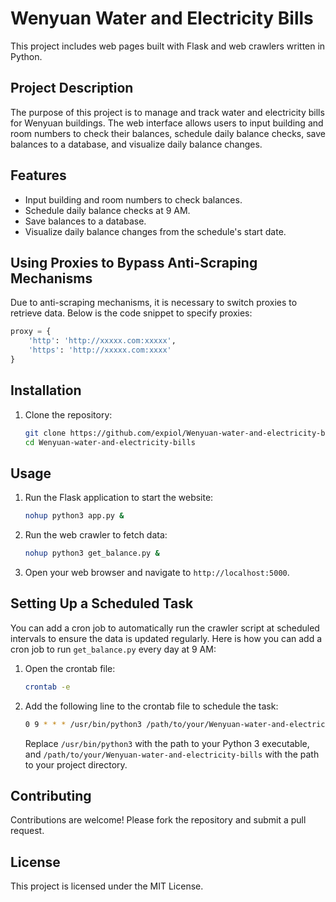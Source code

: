 # Wenyuan Water and Electricity Bills

This project includes web pages built with Flask and web crawlers written in Python.

## Project Description

The purpose of this project is to manage and track water and electricity bills for Wenyuan buildings. The web interface allows users to input building and room numbers to check their balances, schedule daily balance checks, save balances to a database, and visualize daily balance changes.

## Features

- Input building and room numbers to check balances.
- Schedule daily balance checks at 9 AM.
- Save balances to a database.
- Visualize daily balance changes from the schedule's start date.

## Using Proxies to Bypass Anti-Scraping Mechanisms

Due to anti-scraping mechanisms, it is necessary to switch proxies to retrieve data. Below is the code snippet to specify proxies:

```python
proxy = {
    'http': 'http://xxxxx.com:xxxxx',
    'https': 'http://xxxxx.com:xxxx'
}
```

## Installation

1. Clone the repository:
    
    ```bash
    git clone https://github.com/expiol/Wenyuan-water-and-electricity-bills.git
    cd Wenyuan-water-and-electricity-bills
    ```
    

## Usage

1. Run the Flask application to start the website:
    
    ```bash
    nohup python3 app.py &
    ```
    
2. Run the web crawler to fetch data:
    
    ```bash
    nohup python3 get_balance.py &
    ```
    
3. Open your web browser and navigate to `http://localhost:5000`.
    

## Setting Up a Scheduled Task

You can add a cron job to automatically run the crawler script at scheduled intervals to ensure the data is updated regularly. Here is how you can add a cron job to run `get_balance.py` every day at 9 AM:

1. Open the crontab file:
    
    ```bash
    crontab -e
    ```
    
2. Add the following line to the crontab file to schedule the task:
    
    ```bash
    0 9 * * * /usr/bin/python3 /path/to/your/Wenyuan-water-and-electricity-bills/get_balance.py >> /path/to/your/Wenyuan-water-and-electricity-bills/logs/get_balance.log 2>&1
    ```
    
    Replace `/usr/bin/python3` with the path to your Python 3 executable, and `/path/to/your/Wenyuan-water-and-electricity-bills` with the path to your project directory.
    

## Contributing

Contributions are welcome! Please fork the repository and submit a pull request.

## License

This project is licensed under the MIT License.

```
